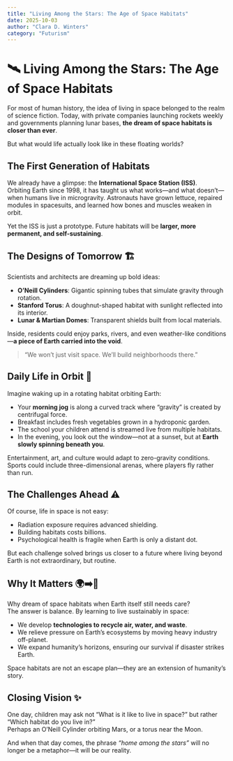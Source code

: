 ```yaml
---
title: "Living Among the Stars: The Age of Space Habitats"
date: 2025-10-03
author: "Clara D. Winters"
category: "Futurism"
---
```


# 🛰️ Living Among the Stars: The Age of Space Habitats

For most of human history, the idea of living in space belonged to the realm of science fiction. Today, with private companies launching rockets weekly and governments planning lunar bases, **the dream of space habitats is closer than ever**.  

But what would life actually look like in these floating worlds?

## The First Generation of Habitats

We already have a glimpse: the **International Space Station (ISS)**.  
Orbiting Earth since 1998, it has taught us what works—and what doesn’t—when humans live in microgravity. Astronauts have grown lettuce, repaired modules in spacesuits, and learned how bones and muscles weaken in orbit.

Yet the ISS is just a prototype. Future habitats will be **larger, more permanent, and self-sustaining**.

## The Designs of Tomorrow 🏗️

Scientists and architects are dreaming up bold ideas:

- **O’Neill Cylinders**: Gigantic spinning tubes that simulate gravity through rotation.  
- **Stanford Torus**: A doughnut-shaped habitat with sunlight reflected into its interior.  
- **Lunar & Martian Domes**: Transparent shields built from local materials.  

Inside, residents could enjoy parks, rivers, and even weather-like conditions—**a piece of Earth carried into the void**.

> “We won’t just visit space. We’ll build neighborhoods there.”

## Daily Life in Orbit 🌅

Imagine waking up in a rotating habitat orbiting Earth:

- Your **morning jog** is along a curved track where “gravity” is created by centrifugal force.  
- Breakfast includes fresh vegetables grown in a hydroponic garden.  
- The school your children attend is streamed live from multiple habitats.  
- In the evening, you look out the window—not at a sunset, but at **Earth slowly spinning beneath you**.

Entertainment, art, and culture would adapt to zero-gravity conditions. Sports could include three-dimensional arenas, where players fly rather than run.

## The Challenges Ahead ⚠️

Of course, life in space is not easy:

- Radiation exposure requires advanced shielding.  
- Building habitats costs billions.  
- Psychological health is fragile when Earth is only a distant dot.  

But each challenge solved brings us closer to a future where living beyond Earth is not extraordinary, but routine.

## Why It Matters 🌍➡️🌌

Why dream of space habitats when Earth itself still needs care?  
The answer is balance. By learning to live sustainably in space:

- We develop **technologies to recycle air, water, and waste**.  
- We relieve pressure on Earth’s ecosystems by moving heavy industry off-planet.  
- We expand humanity’s horizons, ensuring our survival if disaster strikes Earth.

Space habitats are not an escape plan—they are an extension of humanity’s story.

## Closing Vision ✨

One day, children may ask not “What is it like to live in space?” but rather “Which habitat do you live in?”  
Perhaps an O’Neill Cylinder orbiting Mars, or a torus near the Moon.  

And when that day comes, the phrase *“home among the stars”* will no longer be a metaphor—it will be our reality.